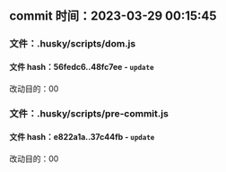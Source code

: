 ## commit 时间：2023-03-29 00:15:45

### 文件：.husky/scripts/dom.js

#### 文件 hash：56fedc6..48fc7ee - `update`

改动目的：00

### 文件：.husky/scripts/pre-commit.js

#### 文件 hash：e822a1a..37c44fb - `update`

改动目的：00
